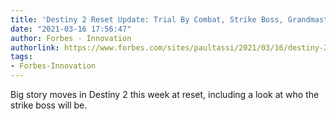 ```yaml
---
title: 'Destiny 2 Reset Update: Trial By Combat, Strike Boss, Grandmasters Live'
date: "2021-03-16 17:56:47"
author: Forbes - Innovation
authorlink: https://www.forbes.com/sites/paultassi/2021/03/16/destiny-2-reset-update-trial-by-combat-strike-boss-grandmasters-live/
tags:
- Forbes-Innovation
---
```

Big story moves in Destiny 2 this week at reset, including a look at who the strike boss will be.